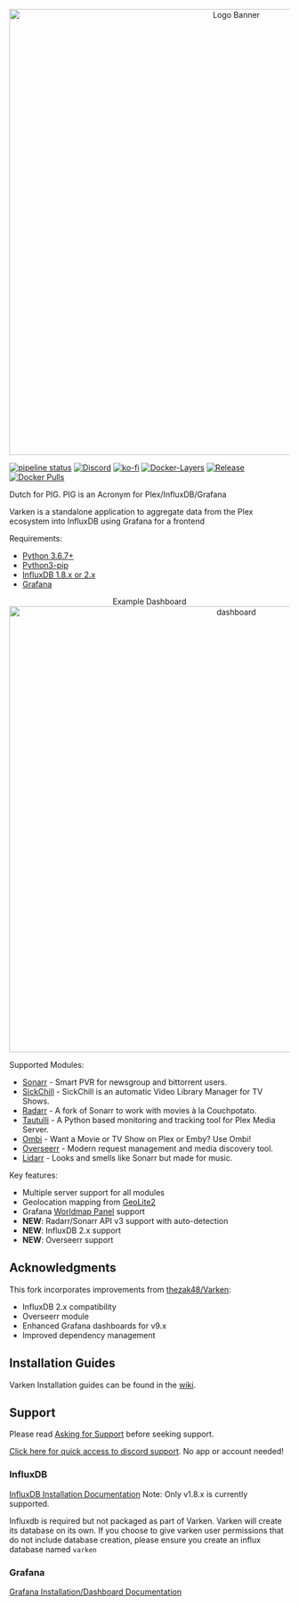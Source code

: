 <p align="center">
<img width="800" src="https://raw.githubusercontent.com/Boerderij/Varken/master/assets/varken_full_banner.jpg" alt="Logo Banner">
</p>

[![pipeline status](https://img.shields.io/github/workflow/status/Boerderij/Varken/varken?style=flat-square)](https://github.com/Boerderij/Varken/actions?query=workflow%3Avarken)
[![Discord](https://img.shields.io/discord/518970285773422592.svg?colorB=7289DA&label=Discord&logo=Discord&logoColor=7289DA&style=flat-square)](https://discord.gg/VjZ6qSM)
[![ko-fi](https://img.shields.io/badge/Buy%20Us%20A%20Coffee-Donate-ff813f.svg?logo=CoffeeScript&style=flat-square)](https://ko-fi.com/varken)
[![Docker-Layers](https://images.microbadger.com/badges/image/boerderij/varken.svg)](https://microbadger.com/images/boerderij/varken)
[![Release](https://img.shields.io/github/release/boerderij/varken.svg?style=flat-square)](https://github.com/Boerderij/Varken/releases/latest)
[![Docker Pulls](https://img.shields.io/docker/pulls/boerderij/varken.svg)](https://hub.docker.com/r/boerderij/varken/)

Dutch for PIG. PIG is an Acronym for Plex/InfluxDB/Grafana

Varken is a standalone application to aggregate data from the Plex 
ecosystem into InfluxDB using Grafana for a frontend

Requirements:
* [Python 3.6.7+](https://www.python.org/downloads/release/python-367/)
* [Python3-pip](https://pip.pypa.io/en/stable/installing/)
* [InfluxDB 1.8.x or 2.x](https://www.influxdata.com/)
* [Grafana](https://grafana.com/)

<p align="center">
Example Dashboard

<img width="800" src="https://i.imgur.com/3hNZTkC.png" alt="dashboard">
</p>

Supported Modules:
* [Sonarr](https://sonarr.tv/) - Smart PVR for newsgroup and bittorrent users.
* [SickChill](https://sickchill.github.io/) - SickChill is an automatic Video Library Manager for TV Shows.
* [Radarr](https://radarr.video/) - A fork of Sonarr to work with movies à la Couchpotato.
* [Tautulli](https://tautulli.com/) - A Python based monitoring and tracking tool for Plex Media Server.
* [Ombi](https://ombi.io/) - Want a Movie or TV Show on Plex or Emby? Use Ombi!
* [Overseerr](https://overseerr.dev/) - Modern request management and media discovery tool.
* [Lidarr](https://lidarr.audio/) - Looks and smells like Sonarr but made for music.

Key features:
* Multiple server support for all modules
* Geolocation mapping from [GeoLite2](https://dev.maxmind.com/geoip/geoip2/geolite2/)
* Grafana [Worldmap Panel](https://grafana.com/plugins/grafana-worldmap-panel/installation) support
* **NEW**: Radarr/Sonarr API v3 support with auto-detection
* **NEW**: InfluxDB 2.x support
* **NEW**: Overseerr support

## Acknowledgments

This fork incorporates improvements from [thezak48/Varken](https://github.com/thezak48/Varken):
* InfluxDB 2.x compatibility
* Overseerr module
* Enhanced Grafana dashboards for v9.x
* Improved dependency management


## Installation Guides
Varken Installation guides can be found in the [wiki](https://wiki.cajun.pro/books/varken/chapter/installation).

## Support
Please read [Asking for Support](https://wiki.cajun.pro/books/varken/chapter/asking-for-support) before seeking support. 

[Click here for quick access to discord support](http://cyborg.decreator.dev/channels/518970285773422592/530424560504537105/). No app or account needed!
    
### InfluxDB
[InfluxDB Installation Documentation](https://wiki.cajun.pro/books/varken/page/influxdb-d1f)
Note: Only v1.8.x is currently supported.
 
Influxdb is required but not packaged as part of Varken. Varken will create
its database on its own. If you choose to give varken user permissions that
do not include database creation, please ensure you create an influx database
named `varken`

### Grafana
[Grafana Installation/Dashboard Documentation](https://wiki.cajun.pro/books/varken/page/grafana) 
